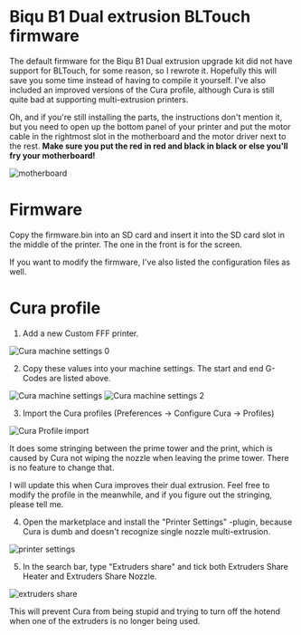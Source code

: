 # Biqu B1 Dual extrusion BLTouch firmware

The default firmware for the Biqu B1 Dual extrusion upgrade kit did not have support for BLTouch, for some reason, so I rewrote it.
Hopefully this will save you some time instead of having to compile it yourself. I've also included an improved versions of the Cura profile, although Cura is still quite bad at supporting multi-extrusion printers.

Oh, and if you're still installing the parts, the instructions don't mention it, but you need to open up the bottom panel of your printer and put the motor cable in the rightmost slot in the motherboard and the motor driver next to the rest. **Make sure you put the red in red and black in black or else you'll fry your motherboard!**

![motherboard](https://user-images.githubusercontent.com/48849652/143468011-89eeb33e-20a5-4c28-b93d-4e5a31a3607b.jpg)

# Firmware

Copy the firmware.bin into an SD card and insert it into the SD card slot in the middle of the printer. The one in the front is for the screen.

If you want to modify the firmware, I've also listed the configuration files as well.

# Cura profile
1.  Add a new Custom FFF printer.

![Cura machine settings 0](https://user-images.githubusercontent.com/48849652/143470194-77956637-4b54-460d-8db9-5b7af5cb0d05.jpg)

2. Copy these values into your machine settings. The start and end G-Codes are listed above.

![Cura machine settings](https://user-images.githubusercontent.com/48849652/143470296-1d4a0af4-e1d4-4532-aa34-9cb660b937b0.jpg)
![Cura machine settings 2](https://user-images.githubusercontent.com/48849652/143470303-bda7a373-bc3c-4cc1-a749-26d6108e51a9.jpg)

3. Import the Cura profiles (Preferences -> Configure Cura -> Profiles)

![Cura Profile import](https://user-images.githubusercontent.com/48849652/143470844-804f33a5-c793-4707-a500-206edd3000c2.jpg)

It does some stringing between the prime tower and the print, which is caused by Cura not wiping the nozzle when leaving the prime tower. There is no feature to change that.

I will update this when Cura improves their dual extrusion. Feel free to modify the profile in the meanwhile, and if you figure out the stringing, please tell me.

4. Open the marketplace and install the "Printer Settings" -plugin, because Cura is dumb and doesn't recognize single nozzle multi-extrusion.

![printer settings](https://user-images.githubusercontent.com/48849652/143481611-24ec0a6e-c3a2-4aef-9f73-48b419885fbb.jpg)

5. In the search bar, type "Extruders share" and tick both Extruders Share Heater and Extruders Share Nozzle.

![extruders share](https://user-images.githubusercontent.com/48849652/143485912-5b816d4c-abc4-4f41-ae4e-2c134c3e822d.jpg)

This will prevent Cura from being stupid and trying to turn off the hotend when one of the extruders is no longer being used.
